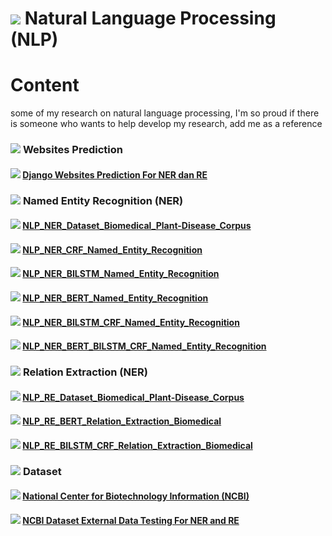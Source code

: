 # <img src="https://img.icons8.com/external-flaticons-lineal-color-flat-icons/64/undefined/external-big-data-smart-technology-flaticons-lineal-color-flat-icons-2.png"/> **Natural Language Processing (NLP)**

# **Content**
some of my research on natural language processing, I'm so proud if there is someone who wants to help develop my research, add me as a reference

### <img src="https://img.icons8.com/fluency/48/000000/internet.png"/> **Websites Prediction**
#### <img src="https://img.icons8.com/fluency-systems-filled/24/000000/chevron-right--v2.png"/> [Django Websites Prediction For NER dan RE](https://github.com/Dimas263/Django-Websites_NER_RE)


### <img src="https://img.icons8.com/color/48/000000/python--v1.png"/> **Named Entity Recognition (NER)**
#### <img src="https://img.icons8.com/fluency-systems-filled/24/000000/chevron-right--v2.png"/> [NLP_NER_Dataset_Biomedical_Plant-Disease_Corpus](https://github.com/Dimas263/NLP_NER_Dataset_Biomedical_Plant-Disease_Corpus)
#### <img src="https://img.icons8.com/fluency-systems-filled/24/000000/chevron-right--v2.png"/> [NLP_NER_CRF_Named_Entity_Recognition](https://github.com/Dimas263/NLP_NER_CRF_Named_Entity_Recognition)
#### <img src="https://img.icons8.com/fluency-systems-filled/24/000000/chevron-right--v2.png"/> [NLP_NER_BILSTM_Named_Entity_Recognition](https://github.com/Dimas263/NLP_NER_BILSTM_Named_Entity_Recognition)
#### <img src="https://img.icons8.com/fluency-systems-filled/24/000000/chevron-right--v2.png"/> [NLP_NER_BERT_Named_Entity_Recognition](https://github.com/Dimas263/NLP_NER_BERT_Named_Entity_Recognition)
#### <img src="https://img.icons8.com/fluency-systems-filled/24/000000/chevron-right--v2.png"/> [NLP_NER_BILSTM_CRF_Named_Entity_Recognition](https://github.com/Dimas263/NLP_NER_BILSTM_CRF_Named_Entity_Recognition)
#### <img src="https://img.icons8.com/fluency-systems-filled/24/000000/chevron-right--v2.png"/> [NLP_NER_BERT_BILSTM_CRF_Named_Entity_Recognition](https://github.com/Dimas263/NLP_NER_BERT_BILSTM_CRF_Named_Entity_Recognition)


### <img src="https://img.icons8.com/color/48/000000/python--v1.png"/> **Relation Extraction (NER)**
#### <img src="https://img.icons8.com/fluency-systems-filled/24/000000/chevron-right--v2.png"/> [NLP_RE_Dataset_Biomedical_Plant-Disease_Corpus](https://github.com/Dimas263/NLP_RE_Dataset_Biomedical_Plant-Disease_Corpus)
#### <img src="https://img.icons8.com/fluency-systems-filled/24/000000/chevron-right--v2.png"/> [NLP_RE_BERT_Relation_Extraction_Biomedical](https://github.com/Dimas263/NLP_RE_BERT_Relation_Extraction_Biomedical)
#### <img src="https://img.icons8.com/fluency-systems-filled/24/000000/chevron-right--v2.png"/> [NLP_RE_BILSTM_CRF_Relation_Extraction_Biomedical](https://github.com/Dimas263/NLP_RE_BILSTM_CRF_Relation_Extraction_Biomedical)


### <img src="https://img.icons8.com/office/48/000000/data-configuration.png"/> **Dataset**
#### <img src="https://img.icons8.com/fluency-systems-filled/24/000000/chevron-right--v2.png"/> [**National Center for Biotechnology Information (NCBI)**](https://www.ncbi.nlm.nih.gov/)
#### <img src="https://img.icons8.com/fluency-systems-filled/24/000000/chevron-right--v2.png"/> [**NCBI Dataset External Data Testing For NER and RE**](https://github.com/Dimas263/ncbi_testing_dataset/blob/main/README.md)
